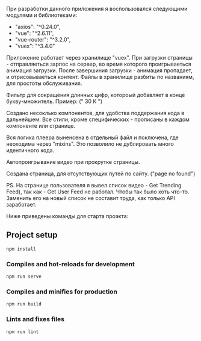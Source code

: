 При разработки данного приложения я воспользовался следующими модулями и библиотеками:
- "axios": "^0.24.0",
- "vue": "^2.6.11",
- "vue-router": "^3.2.0",
- "vuex": "^3.4.0"



Приложение работает через хранилище "vuex".
При загрузки страницы - отправляеться зарпос на сервер, во время которого проигрываеться анимация загрузки.
После завершиния загрузки - анимация пропадает, и отрисовываеться контент.
Файлы в хранилище разбиты по названиям, для простоты обслуживания.

Фильтр для сокращения длинных цифр, котороый добавляет в конце букву-множитель. Пример: (" 30 К ")

Создано несоклько компонентов, для удобства поддержания кода в дальнейшем.
Все стили, кроме специфических - прописаны в каждом компоненте или странице.

Вся логика плеера выненсена в отдельный файл и поключена, где неоходима через "mixins".
Это позволило не дублировать много идентичного кода.

Автопроигрывание видео при прокрутке страницы.

Создана страница, для отсутствующих путей по сайту. ("page no found")

PS. На странице пользователя я вывел список видео - Get Trending Feed),
так как - Get User Feed не работал. Чтобы так было хоть что-то. 
Заменить его на новый список не составит труда, как только API заработает.

Ниже приведены команды для старта проэкта:

## Project setup
```
npm install
```

### Compiles and hot-reloads for development
```
npm run serve
```

### Compiles and minifies for production
```
npm run build
```

### Lints and fixes files
```
npm run lint
